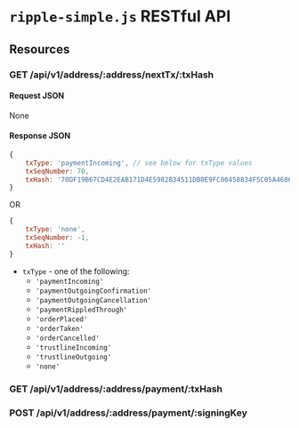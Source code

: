# `ripple-simple.js` RESTful API

## Resources

### GET /api/v1/address/:address/nextTx/:txHash

#### Request JSON

None

#### Response JSON

```js
{
	txType: 'paymentIncoming', // see below for txType values
	txSeqNumber: 70,
	txHash: '70DF19B67CD4E2EAB171D4E5982B34511DB0E9FC00458834F5C05A4686597F4E'
}
```
OR
```js
{
	txType: 'none',
	txSeqNumber: -1,
	txHash: ''
}
```

* `txType` - one of the following:
	+ `'paymentIncoming'`
	+ `'paymentOutgoingConfirmation'`
	+ `'paymentOutgoingCancellation'`
	+ `'paymentRippledThrough'`
	+ `'orderPlaced'`
	+ `'orderTaken'`
	+ `'orderCancelled'`
	+ `'trustlineIncoming'`
	+ `'trustlineOutgoing'`
	+ `'none'`

### GET /api/v1/address/:address/payment/:txHash

### POST /api/v1/address/:address/payment/:signingKey